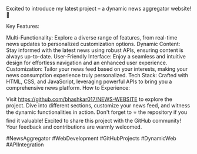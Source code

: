 Excited to introduce my latest project – a dynamic news aggregator website! 🚀


Key Features:

Multi-Functionality: Explore a diverse range of features, from real-time news updates to personalized customization options.
Dynamic Content: Stay informed with the latest news using robust APIs, ensuring content is always up-to-date.
User-Friendly Interface: Enjoy a seamless and intuitive design for effortless navigation and an enhanced user experience.
Customization: Tailor your news feed based on your interests, making your news consumption experience truly personalized.
Tech Stack: Crafted with HTML, CSS, and JavaScript, leveraging powerful APIs to bring you a comprehensive news platform.
How to Experience:

Visit https://github.com/bhashkar017/NEWS-WEBSITE to explore the project.
Dive into different sections, customize your news feed, and witness the dynamic functionalities in action.
Don't forget to ⭐️ the repository if you find it valuable!
Excited to share this project with the GitHub community! Your feedback and contributions are warmly welcomed.

#NewsAggregator #WebDevelopment #GitHubProjects #DynamicWeb #APIIntegration

